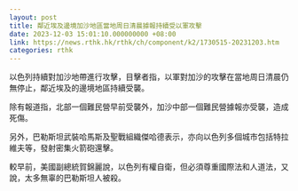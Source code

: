 ```yaml
---
layout: post
title: 鄰近埃及邊境加沙地區當地周日清晨據報持續受以軍攻擊
date: 2023-12-03 15:01:10.000000000 +08:00
link: https://news.rthk.hk/rthk/ch/component/k2/1730515-20231203.htm
categories: rthk
---
```


以色列持續對加沙地帶進行攻擊，目擊者指，以軍對加沙的攻擊在當地周日清晨仍無停止，鄰近埃及的邊境地區持續受襲。

除有報道指，北部一個難民營早前受襲外，加沙中部一個難民營據報亦受襲，造成死傷。

另外，巴勒斯坦武裝哈馬斯及聖戰組織傑哈德表示，亦向以色列多個城市包括特拉維夫等，發射密集火箭砲還擊。

較早前，美國副總統賀錦麗說，以色列有權自衛，但必須尊重國際法和人道法，又說，太多無辜的巴勒斯坦人被殺。

